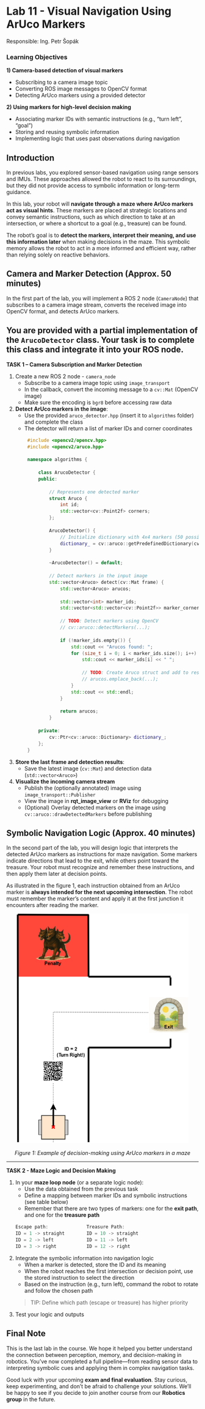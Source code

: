 # Lab 11 - Visual Navigation Using ArUco Markers

Responsible: Ing. Petr Šopák

### Learning Objectives

**1) Camera-based detection of visual markers**
  - Subscribing to a camera image topic
  - Converting ROS image messages to OpenCV format
  - Detecting ArUco markers using a provided detector

**2) Using markers for high-level decision making**
  - Associating marker IDs with semantic instructions (e.g., “turn left”, “goal”)
  - Storing and reusing symbolic information
  - Implementing logic that uses past observations during navigation

## Introduction

In previous labs, you explored sensor-based navigation using range sensors and IMUs. These approaches allowed the robot to react to its surroundings, but they did not provide access to symbolic information or long-term guidance.

In this lab, your robot will **navigate through a maze where ArUco markers act as visual hints**. These markers are placed at strategic locations and convey semantic instructions, such as which direction to take at an intersection, or where a shortcut to a goal (e.g., treasure) can be found.

The robot’s goal is to **detect the markers, interpret their meaning, and use this information later** when making decisions in the maze. This symbolic memory allows the robot to act in a more informed and efficient way, rather than relying solely on reactive behaviors.

## Camera and Marker Detection (Approx. 50 minutes)

In the first part of the lab, you will implement a ROS 2 node (`CameraNode`) that subscribes to a camera image stream, converts the received image into OpenCV format, and detects ArUco markers.

You are provided with a partial implementation of the `ArucoDetector` class. Your task is to complete this class and integrate it into your ROS node.
----------------------------------------------------------------------------------------------
**TASK 1 – Camera Subscription and Marker Detection**

1. Create a new ROS 2 node - `camera_node`
    - Subscribe to a camera image topic using `image_transport`
    - In the callback, convert the incoming message to a `cv::Mat` (OpenCV image)
    - Make sure the encoding is `bgr8` before accessing raw data
2. **Detect ArUco markers in the image**:
   - Use the provided `aruco_detector.hpp` (insert it to `algorithms` folder) and complete the class
   - The detector will return a list of marker IDs and corner coordinates
     ```c++
      #include <opencv2/opencv.hpp>
      #include <opencv2/aruco.hpp>
      
      namespace algorithms {
      
          class ArucoDetector {
          public:
      
              // Represents one detected marker
              struct Aruco {
                  int id;
                  std::vector<cv::Point2f> corners;
              };
      
              ArucoDetector() {
                  // Initialize dictionary with 4x4 markers (50 possible IDs)
                  dictionary_ = cv::aruco::getPredefinedDictionary(cv::aruco::DICT_4X4_50);
              }
      
              ~ArucoDetector() = default;
      
              // Detect markers in the input image
              std::vector<Aruco> detect(cv::Mat frame) {
                  std::vector<Aruco> arucos;
      
                  std::vector<int> marker_ids;
                  std::vector<std::vector<cv::Point2f>> marker_corners;
      
                  // TODO: Detect markers using OpenCV
                  // cv::aruco::detectMarkers(...);
      
                  if (!marker_ids.empty()) {
                      std::cout << "Arucos found: ";
                      for (size_t i = 0; i < marker_ids.size(); i++) {
                          std::cout << marker_ids[i] << " ";
      
                          // TODO: Create Aruco struct and add to result vector
                          // arucos.emplace_back(...);
                      }
                      std::cout << std::endl;
                  }
      
                  return arucos;
              }
      
          private:
              cv::Ptr<cv::aruco::Dictionary> dictionary_;
          };
      }
     ```
3. **Store the last frame and detection results**:
   - Save the latest image (`cv::Mat`) and detection data (`std::vector<Aruco>`)
4. **Visualize the incoming camera stream**
   - Publish the (optionally annotated) image using `image_transport::Publisher`
   - View the image in **rqt_image_view** or **RViz** for debugging
   - (Optional) Overlay detected markers on the image using `cv::aruco::drawDetectedMarkers` before publishing

## Symbolic Navigation Logic (Approx. 40 minutes)

In the second part of the lab, you will design logic that interprets the detected ArUco markers as instructions for maze navigation. Some markers indicate directions that lead to the exit, while others point toward the treasure. Your robot must recognize and remember these instructions, and then apply them later at decision points.

As illustrated in the figure 1, each instruction obtained from an ArUco marker is **always intended for the next upcoming intersection**. The robot must remember the marker’s content and apply it at the first junction it encounters after reading the marker.

<p id="state_machine" align="center">
  <img src="../images/lab11_maze_example.png" alt="alt text" width="450" height="600">
</p>
<p align="center">
    <em> Figure 1: Example of decision-making using ArUco markers in a maze </em>
</p>

----------------------------------------------------------------------------------------------
**TASK 2 - Maze Logic and Decision Making**
1. In your **maze loop node** (or a separate logic node):
    - Use the data obtained from the previous task
    - Define a mapping between marker IDs and symbolic instructions (see table below)
    - Remember that there are two types of markers: one for the **exit path**, and one for the **treasure path**
    ```c++
    Escape path:              Treasure Path:
    ID = 1 -> straight        ID = 10 -> straight
    ID = 2 -> left            ID = 11 -> left
    ID = 3 -> right           ID = 12 -> right
    ```
2. Integrate the symbolic information into navigation logic
    - When a marker is detected, store the ID and its meaning
    - When the robot reaches the first intersection or decision point, use the stored instruction to select the direction
    - Based on the instruction (e.g., turn left), command the robot to rotate and follow the chosen path
    > TIP: Define which path (escape or treasure) has higher priority
3. Test your logic and outputs

## Final Note
This is the last lab in the course. We hope it helped you better understand the connection between perception, memory, and decision-making in robotics. You’ve now completed a full pipeline—from reading sensor data to interpreting symbolic cues and applying them in complex navigation tasks.

Good luck with your upcoming **exam and final evaluation**. Stay curious, keep experimenting, and don’t be afraid to challenge your solutions. We’ll be happy to see if you decide to join another course from our **Robotics group** in the future.

